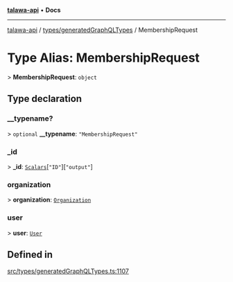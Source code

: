 [**talawa-api**](../../../README.md) • **Docs**

***

[talawa-api](../../../modules.md) / [types/generatedGraphQLTypes](../README.md) / MembershipRequest

# Type Alias: MembershipRequest

\> **MembershipRequest**: `object`

## Type declaration

### \_\_typename?

\> `optional` **\_\_typename**: `"MembershipRequest"`

### \_id

\> **\_id**: [`Scalars`](Scalars.md)\[`"ID"`\]\[`"output"`\]

### organization

\> **organization**: [`Organization`](Organization.md)

### user

\> **user**: [`User`](User.md)

## Defined in

[src/types/generatedGraphQLTypes.ts:1107](https://github.com/PalisadoesFoundation/talawa-api/blob/f9e8275b1ddff2d3edcec79ee3b37c07998f6cc3/src/types/generatedGraphQLTypes.ts#L1107)
